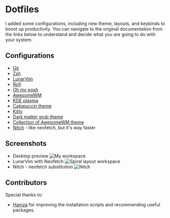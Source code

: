 # Dotfiles
I added some configurations, including new theme, layouts, and keybinds to boost up productivity. You can navigate to the original documentation from the links below to understand and decide what you are going to do with your system.

## Configurations
- [Git](https://git-scm.com/book/en/v2/Customizing-Git-Git-Configuration)
- [Zsh](https://ohmyz.sh/)
- [LunarVim](https://www.lunarvim.org/docs/installation)
- [Rofi](https://github.com/catppuccin/rofi/tree/main/deathemonic)
- [Oh my posh](https://ohmyposh.dev/docs/)
- [AwesomeWM](https://awesomewm.org/doc/api/documentation/07-my-first-awesome.md.html#)
- [KDE plasma](https://userbase.kde.org/Configure_your_desktop)
- [Catppuccin theme](https://github.com/catppuccin/catppuccin)
- [Kitty](https://sw.kovidgoyal.net/kitty/binary/)
- [Dark matter grub theme](https://gitlab.com/VandalByte/darkmatter-grub-theme)
- [Collection of AwesomeWM theme](https://github.com/lcpz/awesome-copycats)
- [Nitch](https://github.com/ssleert/nitch) - like neofetch, but it's way faster

## Screenshots
- Desktop preview
![My workspace](https://user-images.githubusercontent.com/61068720/233433537-67044238-8c1a-468f-8a5e-7e30eb26711e.png)
- LunarVim with Neofetch
![Spiral layout workspace](https://user-images.githubusercontent.com/61068720/233825783-6bb20883-e266-44ce-b42c-814ea4edceb1.png)
- Nitch - neofetch substitution
![Nitch](https://user-images.githubusercontent.com/61068720/233962339-12d3d075-1a6b-476c-be4c-2c68c5f6a805.png)


## Contributors
Special thanks to:
- [Hamza](https://github.com/Hamza12700) for improving the installation scripts and recommending useful packages.
